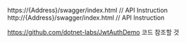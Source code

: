 https://{Address}/swagger/index.html // API Instruction
http://{Address}/swagger/index.html // API Instruction


https://github.com/dotnet-labs/JwtAuthDemo 코드 참조할 것